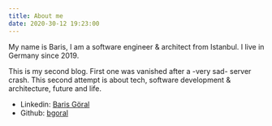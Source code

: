 ```yaml
---
title: About me
date: 2020-30-12 19:23:00
---
```


My name is Baris, I am a software engineer & architect from Istanbul. I live in Germany since 2019. 

This is my second blog. First one was vanished after a -very sad- server crash. This second attempt is about tech, software development & architecture, future and life. 

+ Linkedin: [Baris Göral](https://www.linkedin.com/in/goralbaris)
+ Github: [bgoral](https://github.com/bgoral)